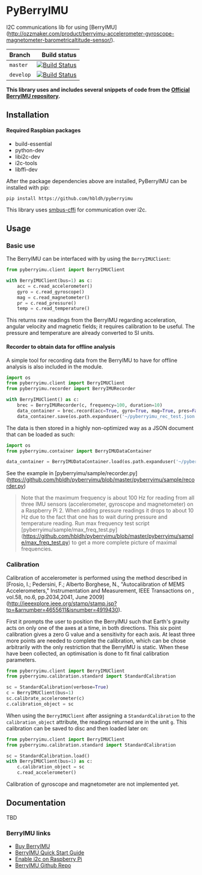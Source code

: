 # PyBerryIMU

I2C communications lib for using [BerryIMU]
(http://ozzmaker.com/product/berryimu-accelerometer-gyroscope-magnetometer-barometricaltitude-sensor/).

|  Branch       | Build status     |
| :------------ | ---------------: |
| `master`      | [![Build Status](https://travis-ci.org/hbldh/pyberryimu.svg?branch=master)](https://travis-ci.org/hbldh/pyberryimu) |
| `develop`     | [![Build Status](https://travis-ci.org/hbldh/pyberryimu.svg?branch=develop)](https://travis-ci.org/hbldh/pyberryimu) |

**This library uses and includes several snippets of code from the 
[Official BerryIMU repository](http://github.com/mwilliams03/BerryIMU).** 

## Installation

#### Required Raspbian packages
- build-essential
- python-dev
- libi2c-dev
- i2c-tools
- libffi-dev

After the package dependencies above are installed, PyBerryIMU can be installed with pip: 

    pip install https://github.com/hbldh/pyberryimu

This library uses [smbus-cffi](https://github.com/bivab/smbus-cffi) for communication over i2c.

## Usage

### Basic use

The BerryIMU can be interfaced with by using the `BerryIMUClient`:

```python
from pyberryimu.client import BerryIMUClient

with BerryIMUClient(bus=1) as c:
    acc = c.read_accelerometer()
    gyro = c.read_gyroscope()
    mag = c.read_magnetometer()
    pr = c.read_pressure()
    temp = c.read_temperature()
```

This returns raw readings from the BerryIMU regarding acceleration, 
angular velocity and magnetic fields; it requires calibration to be useful.
The pressure and temperature are already converted to SI units.

#### Recorder to obtain data for offline analysis

A simple tool for recording data from the BerryIMU to have for offline analysis
is also included in the module.

```python
import os
from pyberryimu.client import BerryIMUClient
from pyberryimu.recorder import BerryIMURecorder

with BerryIMUClient() as c:
    brec = BerryIMURecorder(c, frequency=100, duration=10)
    data_container = brec.record(acc=True, gyro=True, mag=True, pres=False, temp=False)
    data_container.save(os.path.expanduser('~/pyberryimu_rec_test.json'))
```

The data is then stored in a highly non-optimized way as a JSON document that can be loaded as such:

```python
import os
from pyberryimu.container import BerryIMUDataContainer

data_container = BerryIMUDataContainer.load(os.path.expanduser('~/pyberryimu_rec_test.json'))
```

See the example in [pyberryimu/sample/recorder.py]
(https://github.com/hbldh/pyberryimu/blob/master/pyberryimu/sample/recorder.py)

> Note that the maximum frequency is about 100 Hz for reading from all three IMU sensors 
> (accelerometer, gyroscope and magnetometer) on a Raspberry Pi 2. When adding 
> pressure readings it drops to about 10 Hz due to the fact that one has to wait 
> during pressure and temperature reading.
> Run max frequency test script [pyberryimu/sample/max_freq_test.py]
> (https://github.com/hbldh/pyberryimu/blob/master/pyberryimu/sample/max_freq_test.py) to
> get a more complete picture of maximal frequencies.

### Calibration

Calibration of accelerometer is performed using the method described in 
[Frosio, I.; Pedersini, F.; Alberto Borghese, N., 
"Autocalibration of MEMS Accelerometers," 
Instrumentation and Measurement, IEEE Transactions on , 
vol.58, no.6, pp.2034,2041, June 2009]
(http://ieeexplore.ieee.org/stamp/stamp.jsp?tp=&arnumber=4655611&isnumber=4919430).

First it prompts the user to position the BerryIMU such that Earth's gravity acts on 
only one of the axes at a time, in both directions. This six point calibration gives a
zero G value and a sensitivity for each axis. At least three more points are needed to
complete the calibration, which can be chose arbitrarily with the only restriction that
the BerryIMU is static. When these have been collected, an optimisation is done to fit
final calibration parameters.

```python
from pyberryimu.client import BerryIMUClient
from pyberryimu.calibration.standard import StandardCalibration

sc = StandardCalibration(verbose=True)
c = BerryIMUClient(bus=1)
sc.calibrate_accelerometer(c)
c.calibration_object = sc
```

When using the `BerryIMUClient` after assigning a `StandardCalibration` to the
`calibration_object` attribute, the readings returned are in the unit `g`.
This calibration can be saved to disc and then loaded later on:

```python
from pyberryimu.client import BerryIMUClient
from pyberryimu.calibration.standard import StandardCalibration

sc = StandardCalibration.load()
with BerryIMUClient(bus=1) as c:
    c.calibration_object = sc
    c.read_accelerometer()
```

Calibration of gyroscope and magnetometer are not implemented yet.

## Documentation

TBD

### BerryIMU links
* [Buy BerryIMU](http://ozzmaker.com/product/berryimu-accelerometer-gyroscope-magnetometer-barometricaltitude-sensor/)
* [BerryIMU Quick Start Guide](http://ozzmaker.com/berryimu-quick-start-guide/)
* [Enable i2c on Raspberry Pi](http://ozzmaker.com/i2c/)
* [BerryIMU Github Repo](http://github.com/mwilliams03/BerryIMU.git)

